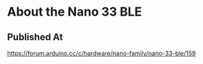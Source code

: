 # About the Nano 33 BLE

## Published At

https://forum.arduino.cc/c/hardware/nano-family/nano-33-ble/159

